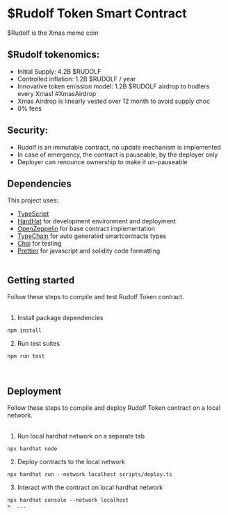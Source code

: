 # $Rudolf Token Smart Contract

$Rudolf is the Xmas meme coin
<br/>

## $Rudolf tokenomics:
- Initial Supply: 4.2B $RUDOLF
- Controlled inflation: 1.2B $RUDOLF / year
- Innovative token emission model: 1.2B $RUDOLF airdrop to hodlers every Xmas! #XmasAirdrop
- Xmas Airdrop is linearly vested over 12 month to avoid supply choc
- 0% fees

## Security:
- Rudolf is an immutable contract, no update mechanism is implemented
- In case of emergency, the contract is pauseable, by the deployer only
- Deployer can renounce ownership to make it un-pauseable

## Dependencies

This project uses:

- [TypeScript](https://github.com/microsoft/TypeScript) 
- [HardHat](https://github.com/nomiclabs/hardhat) for development environment and deployment 
- [OpenZeppelin](https://github.com/OpenZeppelin/openzeppelin-contracts) for base contract implementation
- [TypeChain](https://github.com/dethcrypto/TypeChain/tree/master/packages/hardhat) for auto generated smartcontracts types
- [Chai](https://github.com/chaijs/chai) for testing
- [Prettier](https://github.com/prettier/prettier) for javascript and solidity code formatting
<br/><br/>

## Getting started

Follow these steps to compile and test Rudolf Token contract.  
<br/>
   
1. Install package dependencies
```
npm install
```

2. Run test suites
```
npm run test
```
<br/>

## Deployment

Follow these steps to compile and deploy Rudolf Token contract on a local network.  
<br/>

1. Run local hardhat network on a separate tab
```
npx hardhat node
```

2. Deploy contracts to the local network
```
npx hardhat run --network localhost scripts/deploy.ts
```

3. Interact with the contract on local hardhat network
```
npx hardhat console --network localhost
>  ...
```
